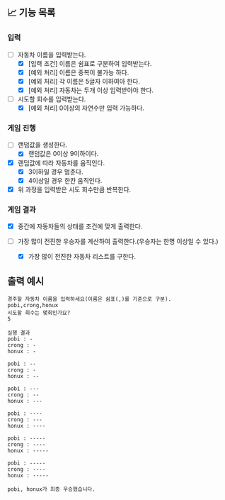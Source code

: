 ## 📈 기능 목록

### 입력

- [ ] 자동차 이름을 입력받는다.
  - [x] [입력 조건] 이름은 쉼표로 구분하여 입력받는다.
  - [x] [예외 처리] 이름은 중복이 불가능 하다.
  - [x] [예외 처리] 각 이름은 5글자 이하여아 한다.
  - [x] [예외 처리] 자동차는 두개 이상 입력받아야 한다.

- [ ] 시도할 회수를 입력받는다.
  - [x] [예외 처리] 0이상의 자연수만 입력 가능하다.

### 게임 진행

- [ ] 랜덤값을 생성한다.
  - [x] 랜덤값은 0이상 9이하이다.

- [x] 랜덤값에 따라 자동차를 움직인다.
  - [x] 3이하일 경우 멈춘다.
  - [x] 4이상일 경우 한칸 움직인다.

- [x] 위 과정을 입력받은 시도 회수만큼 반복한다.

### 게임 결과

- [x] 중간에 자동차들의 상태를 조건에 맞게 출력한다.
  
- [ ] 가장 많이 전진한 우승자를 계산하여 출력한다.(우승자는 한명 이상일 수 있다.)
  - [x] 가장 많이 전진한 자동차 리스트를 구한다. 

## 출력 예시

```
경주할 자동차 이름을 입력하세요(이름은 쉼표(,)를 기준으로 구분).
pobi,crong,honux
시도할 회수는 몇회인가요?
5

실행 결과
pobi : -
crong : -
honux : -

pobi : --
crong : -
honux : --

pobi : ---
crong : --
honux : ---

pobi : ----
crong : ---
honux : ----

pobi : -----
crong : ----
honux : -----

pobi : -----
crong : ----
honux : -----

pobi, honux가 최종 우승했습니다.
```
